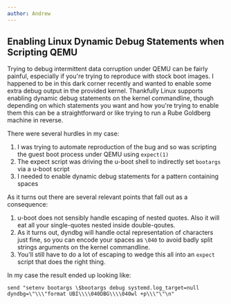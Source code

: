 ```yaml
---
author: Andrew
---
```


## Enabling Linux Dynamic Debug Statements when Scripting QEMU

Trying to debug intermittent data corruption under QEMU can be fairly painful,
especially if you're trying to reproduce with stock boot images. I happened to
be in this dark corner recently and wanted to enable some extra debug output in
the provided kernel. Thankfully Linux supports enabling dynamic debug
statements on the kernel commandline, though depending on which statements you
want and how you're trying to enable them this can be a straightforward or like
trying to run a Rube Goldberg machine in reverse.

There were several hurdles in my case:

1. I was trying to automate reproduction of the bug and so was scripting the
   guest boot process under QEMU using `expect(1)`
2. The expect script was driving the u-boot shell to indirectly set `bootargs`
   via a u-boot script
3. I needed to enable dynamic debug statements for a pattern containing spaces

As it turns out there are several relevant points that fall out as a
consequence:

1. u-boot does not sensibly handle escaping of nested quotes. Also it will eat
   all your single-quotes nested inside double-qoutes.
2. As it turns out, dyndbg will handle octal representation of characters just
   fine, so you can encode your spaces as `\040` to avoid badly split strings
   arguments on the kernel commandline.
3. You'll still have to do a lot of escaping to wedge this all into an `expect`
   script that does the right thing.

In my case the result ended up looking like:

```
send "setenv bootargs \$bootargs debug systemd.log_target=null dyndbg=\"\\\"format UBI\\\\040DBG\\\\040wl +p\\\"\"\n"
```
